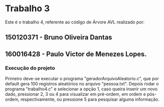 # Trabalho 3

Este é o trabalho 4, referente ao código de Árvore AVL realizado por:
##	150120371 - Bruno Oliveira Dantas
##	160016428 - Paulo Victor de Menezes Lopes.

### Execução do projeto

Primeiro deve-se executar o programa "geradorArquivoAleatorio.c", que por default gera 100 registros aleatórios no arquivo "pessoa.txt". Depois rodar o programa "trabalho4.c" e selecionar a opção 1, caso queira inserir um novo dado, pressionar 2, 3 ou 4 para visualizar em pré-ordem, em ordem e pós-ordem, respectivamente, ou pressione 5 para pesquisar alguma informação.
